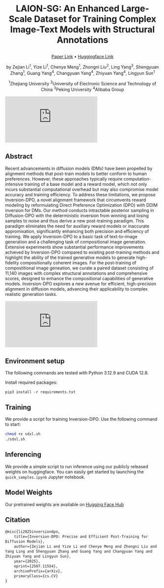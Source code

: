 # <p align="center"> LAION-SG: An Enhanced Large-Scale Dataset for Training Complex Image-Text Models with Structural Annotations </p>

<p align="center">
  <a href="https://arxiv.org/abs/2507.11554">Paper Link</a> •
  <a href="https://huggingface.co/ezlee258258/Inversion-DPO">Huggingface Link</a>
</p>

<p align="center">
  by Zejian Li<sup>1</sup>, Yize Li<sup>1</sup>, Chenye Meng<sup>1</sup>, Zhongni Liu<sup>2</sup>, Ling Yang<sup>3</sup>, Shengyuan Zhang<sup>1</sup>, Guang Yang<sup>4</sup>, Changyuan Yang<sup>4</sup>, Zhiyuan Yang<sup>4</sup>, Lingyun Sun<sup>1</sup>
</p>

<p align="center">
  <sup>1</sup>Zhejiang University  <sup>2</sup>University of Electronic Science and Technology of China  <sup>3</sup>Peking University  <sup>4</sup>Alibaba Group
</p>

![teaser](https://github.com/MIGHTYEZ/Inversion-DPO/blob/main/assets/pipeline.pdf)

## Abstract
Recent advancements in diffusion models (DMs) have been propelled by alignment methods that post-train models to better conform to human preferences. However, these approaches typically require computation-intensive training of a base model and a reward model, which not only incurs substantial computational overhead but may also compromise model accuracy and training efficiency. To address these limitations, we propose Inversion-DPO, a novel alignment framework that circumvents reward modeling by reformulating Direct Preference Optimization (DPO) with DDIM inversion for DMs. Our method conducts intractable posterior sampling in Diffusion-DPO with the deterministic inversion from winning and losing samples to noise and thus derive a new post-training paradigm. This paradigm eliminates the need for auxiliary reward models or inaccurate appromixation, significantly enhancing both precision and efficiency of training. We apply Inversion-DPO to a basic task of text-to-image generation and a challenging task of compositional image generation. Extensive experiments show substantial performance improvements achieved by Inversion-DPO compared to existing post-training methods and highlight the ability of the trained generative models to generate high-fidelity compositionally coherent images. For the post-training of compostitional image geneation, we curate a paired dataset consisting of 11,140 images with complex structural annotations and comprehensive scores, designed to enhance the compositional capabilities of generative models. Inversion-DPO explores a new avenue for efficient, high-precision alignment in diffusion models, advancing their applicability to complex realistic generation tasks.

![detail](https://github.com/MIGHTYEZ/Inversion-DPO/blob/main/assets/detail.pdf)


## Environment setup
The following commands are tested with Python 3.12.9 and CUDA 12.8.

Install required packages:

```
pip3 install -r requirements.txt
```
## Training
We provide a script for training Inversion-DPO. Use the following command to start:
```bash
chmod +x sdxl.sh
./sdxl.sh
```
## Inferencing
We provide a simple script to run inference using our publicly released weights on huggingface. You can easily get started by launching the `quick_samples.ipynb` Jupyter notebook.

## Model Weights
Our pretrained weights are available on [Hugging Face Hub](https://huggingface.co/ezlee258258/Inversion-DPO)


## Citation
```
@misc{li2025inversiondpo,
    title={Inversion-DPO: Precise and Efficient Post-Training for Diffusion Models},
    author={Zejian Li and Yize Li and Chenye Meng and Zhongni Liu and Yang Ling and Shengyuan Zhang and Guang Yang and Changyuan Yang and Zhiyuan Yang and Lingyun Sun},
    year={2025},
    eprint={2507.11554},
    archivePrefix={arXiv},
    primaryClass={cs.CV}
}
```

